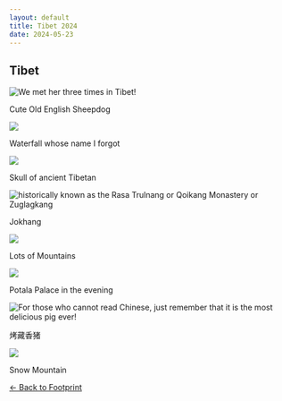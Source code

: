 ```yaml
---
layout: default
title: Tibet 2024
date: 2024-05-23
---
```


<div class="card border-0 shadow-sm bg-white p-4 my-5">
  <h2 class="text-center text-3xl font-bold mb-4">Tibet</h2>

  <div class="row">
    <div class="col-md-4 mb-4">
      <div class="gallery-item">
        <img 
          data-src="{{ 'assets/images/footprint/2024_05_xizang/dog.webp' | relative_url }}" 
          class="lazy w-100 rounded" 
          src="{{ '/assets/images/empty_300x200.png' | relative_url }}" 
          data-toggle="tooltip" 
          data-placement="top" 
          title="We met her three times in Tibet!"
        >
      </div>
      <p class="mt-2 text-sm text-gray-600 text-center">Cute Old English Sheepdog</p>
    </div>
    <div class="col-md-4 mb-4">
      <div class="gallery-item">
        <img 
          data-src="{{ 'assets/images/footprint/2024_05_xizang/fall.webp' | relative_url }}" 
          class="lazy w-100 rounded" 
          src="{{ '/assets/images/empty_300x200.png' | relative_url }}" 
          data-toggle="tooltip" 
          data-placement="top" 
        >
      </div>
      <p class="mt-2 text-sm text-gray-600 text-center">Waterfall whose name I forgot</p>
    </div>
    <div class="col-md-4 mb-4">
      <div class="gallery-item">
        <img 
          data-src="{{ 'assets/images/footprint/2024_05_xizang/skull.webp' | relative_url }}" 
          class="lazy w-100 rounded" 
          src="{{ '/assets/images/empty_300x200.png' | relative_url }}" 
          data-toggle="tooltip" 
          data-placement="top" 
        >
      </div>
      <p class="mt-2 text-sm text-gray-600 text-center">Skull of ancient Tibetan</p>
    </div>
  </div>


  <div class="row">
    <div class="col-12 mb-4">
      <div class="gallery-item">
        <img 
          data-src="{{ 'assets/images/footprint/2024_05_xizang/jokhang.webp' | relative_url }}" 
          class="lazy w-100 rounded" 
          src="{{ '/assets/images/empty_300x200.png' | relative_url }}" 
          data-toggle="tooltip" 
          data-placement="top" 
          title="historically known as the Rasa Trulnang or Qoikang Monastery or Zuglagkang"
        >
      </div>
      <p class="mt-2 text-sm text-gray-600 text-center">Jokhang</p>
    </div>
  </div>


  <div class="row">
    <div class="col-12 mb-4">
      <div class="gallery-item">
        <img 
          data-src="{{ 'assets/images/footprint/2024_05_xizang/mountain.webp' | relative_url }}" 
          class="lazy w-100 rounded" 
          src="{{ '/assets/images/empty_300x200.png' | relative_url }}" 
          data-toggle="tooltip" 
          data-placement="top" 
        >
      </div>
      <p class="mt-2 text-sm text-gray-600 text-center">Lots of Mountains</p>
    </div>
  </div>

  <div class="row">
    <div class="col-12 mb-4">
      <div class="gallery-item">
        <img 
          data-src="{{ 'assets/images/footprint/2024_05_xizang/potala.webp' | relative_url }}" 
          class="lazy w-100 rounded" 
          src="{{ '/assets/images/empty_300x200.png' | relative_url }}" 
          data-toggle="tooltip" 
          data-placement="top" 
        >
      </div>
      <p class="mt-2 text-sm text-gray-600 text-center">Potala Palace in the evening</p>
    </div>
  </div>


  <div class="row">
    <div class="col-12 mb-4">
      <div class="gallery-item">
        <img 
          data-src="{{ 'assets/images/footprint/2024_05_xizang/pig.webp' | relative_url }}" 
          class="lazy w-100 rounded" 
          src="{{ '/assets/images/empty_300x200.png' | relative_url }}" 
          data-toggle="tooltip" 
          data-placement="top" 
          title="For those who cannot read Chinese, just remember that it is the most delicious pig ever!"
        >
      </div>
      <p class="mt-2 text-sm text-gray-600 text-center">烤藏香猪</p>
    </div>
  </div>

  <div class="row">
    <div class="col-12 mb-4">
      <div class="gallery-item">
        <img 
          data-src="{{ 'assets/images/footprint/2024_05_xizang/snow.webp' | relative_url }}" 
          class="lazy w-100 rounded" 
          src="{{ '/assets/images/empty_300x200.png' | relative_url }}" 
          data-toggle="tooltip" 
          data-placement="top" 
        >
      </div>
      <p class="mt-2 text-sm text-gray-600 text-center">Snow Mountain</p>
    </div>
  </div>

  <a href="/footprint" class="btn btn-primary mt-2">← Back to Footprint</a>
</div>